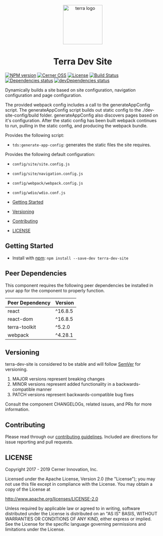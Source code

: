 <!-- Logo -->
<p align="center">
  <img height="128" width="128" src="https://github.com/cerner/terra-dev-site/raw/master/terra.png" alt="terra logo">
</p>

<!-- Name -->
<h1 align="center">
  Terra Dev Site
</h1>

[![NPM version](https://badgen.net/npm/v/terra-dev-site)](https://www.npmjs.org/package/terra-dev-site)
[![Cerner OSS](https://badgen.net/badge/Cerner/OSS/blue)](http://engineering.cerner.com/2014/01/cerner-and-open-source/)
[![License](https://badgen.net/github/license/cerner/terra-dev-site)](https://github.com/cerner/terra-dev-site/blob/master/LICENSE)
[![Build Status](https://badgen.net/travis/cerner/terra-dev-site)](https://travis-ci.com/cerner/terra-dev-site)
[![Dependencies status](https://badgen.net/david/dep/cerner/terra-dev-site)](https://david-dm.org/cerner/terra-dev-site)
[![devDependencies status](https://badgen.net/david/dev/cerner/terra-dev-site)](https://david-dm.org/cerner/terra-dev-site?type=dev)

Dynamically builds a site based on site configuration, navigation configuration and page configuration.

The provided webpack config includes a call to the generateAppConfig script. The generateAppConfig script builds out static config to the ./dev-site-config/build folder. generateAppConfig also discovers pages based on it's configuration. After the static config has been built webpack continues to run, pulling in the static config, and producing the webpack bundle.

Provides the following script:

* `tds:generate-app-config`: generates the static files the site requires.

Provides the following default configuration:

* `config/site/site.config.js`
* `config/site/navigation.config.js`
* `config/webpack/webpack.config.js`
* `config/wdio/wdio.conf.js`

* [Getting Started](#getting-started)
* [Versioning](#versioning)
* [Contributing](#contributing)
* [LICENSE](#license)

## Getting Started

* Install with [npm](https://www.npmjs.com): `npm install --save-dev terra-dev-site`

## Peer Dependencies

This component requires the following peer dependencies be installed in your app for the component to properly function.

| Peer Dependency | Version |
|-|-|
| react | ^16.8.5 |
| react-dom | ^16.8.5 |
| terra-toolkit | ^5.2.0 |
| webpack | ^4.28.1 |

## Versioning

terra-dev-site is considered to be stable and will follow [SemVer](https://semver.org/) for versioning.

1. MAJOR versions represent breaking changes
2. MINOR versions represent added functionality in a backwards-compatible manner
3. PATCH versions represent backwards-compatible bug fixes

Consult the component CHANGELOGs, related issues, and PRs for more information.

## Contributing

Please read through our [contributing guidelines](CONTRIBUTING.md). Included are directions for issue reporting and pull requests.

## LICENSE

Copyright 2017 - 2019 Cerner Innovation, Inc.

Licensed under the Apache License, Version 2.0 (the "License"); you may not use this file except in compliance with the License. You may obtain a copy of the License at

<http://www.apache.org/licenses/LICENSE-2.0>

Unless required by applicable law or agreed to in writing, software distributed under the License is distributed on an "AS IS" BASIS, WITHOUT WARRANTIES OR CONDITIONS OF ANY KIND, either express or implied. See the License for the specific language governing permissions and limitations under the License.
